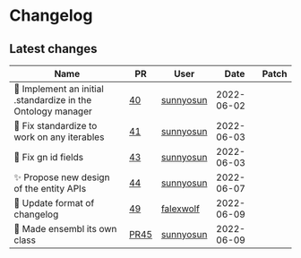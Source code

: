 # Changelog

## Latest changes

<!-- prettier-ignore -->
Name | PR | User | Date | Patch
--- | --- | --- | --- | ---
:art: Implement an initial .standardize in the Ontology manager | [40](https://github.com/laminlabs/bionty/pull/40) | [sunnyosun](https://github.com/sunnyosun) | 2022-06-02 |
🐛  Fix standardize to work on any iterables | [41](https://github.com/laminlabs/bionty/pull/41) | [sunnyosun](https://github.com/sunnyosun) | 2022-06-03 |
🐛 Fix gn id fields | [43](https://github.com/laminlabs/bionty/pull/43) | [sunnyosun](https://github.com/sunnyosun) | 2022-06-03 |
:sparkles: Propose new design of the entity APIs | [44](https://github.com/laminlabs/bionty/pull/44) | [sunnyosun](https://github.com/sunnyosun) | 2022-06-07 |
:construction_worker: Update format of changelog | [49](https://github.com/laminlabs/bionty/pull/49) | [falexwolf](https://github.com/falexwolf) | 2022-06-09 |
🎨 Made ensembl its own class | [PR45](https://github.com/laminlabs/bionty/pull/45) | [sunnyosun](https://github.com/sunnyosun) | 2022-06-09 |
